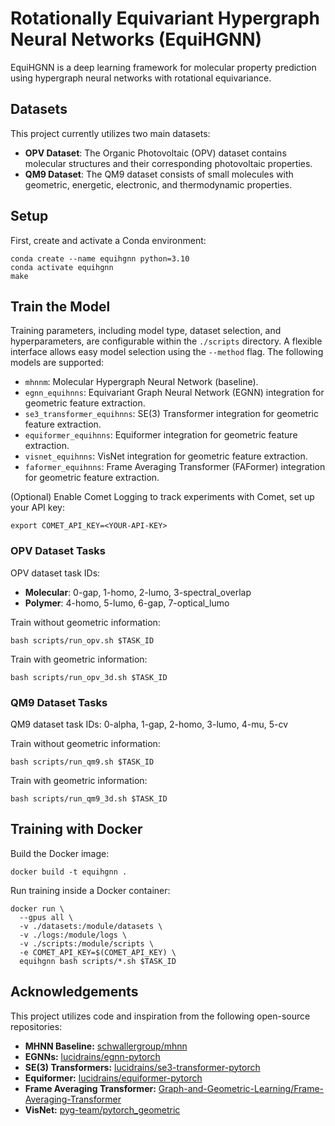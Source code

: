 # Rotationally Equivariant Hypergraph Neural Networks (EquiHGNN)

EquiHGNN is a deep learning framework for molecular property prediction using hypergraph neural networks with rotational equivariance.

## Datasets

This project currently utilizes two main datasets:

- **OPV Dataset**: The Organic Photovoltaic (OPV) dataset contains molecular structures and their corresponding photovoltaic properties.
- **QM9 Dataset**: The QM9 dataset consists of small molecules with geometric, energetic, electronic, and thermodynamic properties.

## Setup

First, create and activate a Conda environment:

```shell
conda create --name equihgnn python=3.10
conda activate equihgnn
make
```

## Train the Model

Training parameters, including model type, dataset selection, and hyperparameters, are configurable within the `./scripts` directory. A flexible interface allows easy model selection using the `--method` flag. The following models are supported:

- `mhnnm`: Molecular Hypergraph Neural Network (baseline).
- `egnn_equihnns`: Equivariant Graph Neural Network (EGNN) integration for geometric feature extraction.
- `se3_transformer_equihnns`: SE(3) Transformer integration for geometric feature extraction.
- `equiformer_equihnns`: Equiformer integration for geometric feature extraction.
- `visnet_equihnns`: VisNet integration for geometric feature extraction.
- `faformer_equihnns`: Frame Averaging Transformer (FAFormer) integration for geometric feature extraction.

(Optional) Enable Comet Logging to track experiments with Comet, set up your API key:

```shell
export COMET_API_KEY=<YOUR-API-KEY>
```

### OPV Dataset Tasks

OPV dataset task IDs:

- **Molecular**: 0-gap, 1-homo, 2-lumo, 3-spectral_overlap
- **Polymer**: 4-homo, 5-lumo, 6-gap, 7-optical_lumo

Train without geometric information:

```shell
bash scripts/run_opv.sh $TASK_ID
```

Train with geometric information:

```shell
bash scripts/run_opv_3d.sh $TASK_ID
```

### QM9 Dataset Tasks

QM9 dataset task IDs: 0-alpha, 1-gap, 2-homo, 3-lumo, 4-mu, 5-cv

Train without geometric information:

```shell
bash scripts/run_qm9.sh $TASK_ID
```

Train with geometric information:

```shell
bash scripts/run_qm9_3d.sh $TASK_ID
```

## Training with Docker

Build the Docker image:

```shell
docker build -t equihgnn .
```

Run training inside a Docker container:

```shell
docker run \
  --gpus all \
  -v ./datasets:/module/datasets \
  -v ./logs:/module/logs \
  -v ./scripts:/module/scripts \
  -e COMET_API_KEY=$(COMET_API_KEY) \
  equihgnn bash scripts/*.sh $TASK_ID
```

## Acknowledgements

This project utilizes code and inspiration from the following open-source repositories:

- **MHNN Baseline:** [schwallergroup/mhnn](https://github.com/schwallergroup/mhnn)
- **EGNNs:** [lucidrains/egnn-pytorch](https://github.com/lucidrains/egnn-pytorch)
- **SE(3) Transformers:** [lucidrains/se3-transformer-pytorch](https://github.com/lucidrains/se3-transformer-pytorch)
- **Equiformer:** [lucidrains/equiformer-pytorch](https://github.com/lucidrains/equiformer-pytorch)
- **Frame Averaging Transformer:** [Graph-and-Geometric-Learning/Frame-Averaging-Transformer](https://github.com/Graph-and-Geometric-Learning/Frame-Averaging-Transformer)
- **VisNet:** [pyg-team/pytorch_geometric](https://github.com/pyg-team/pytorch_geometric/blob/2f1e4f2e666db65056d001650488be9b31f8dd0f/torch_geometric/nn/models/visnet.py)
